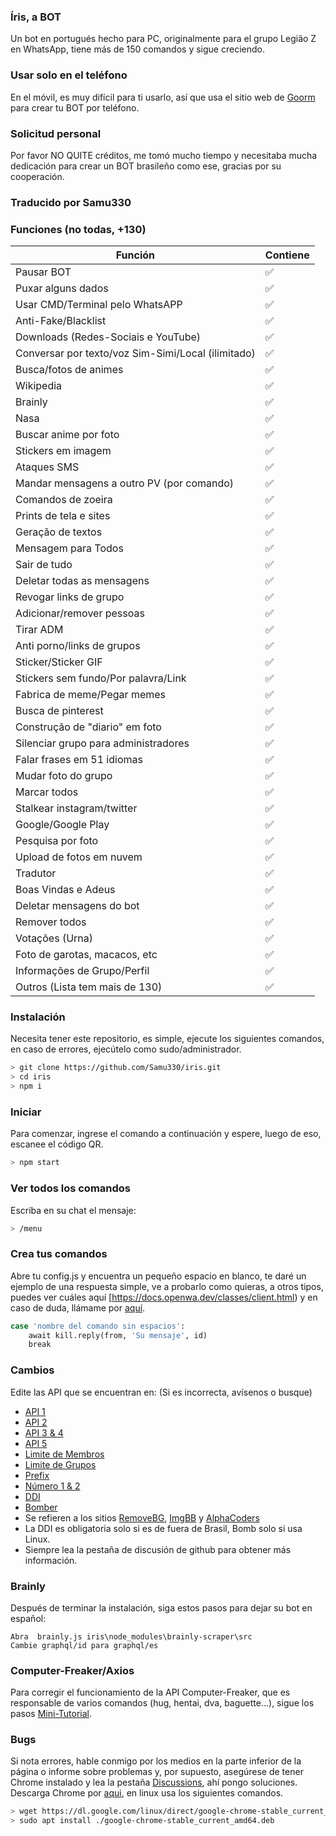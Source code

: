 ### Íris, a BOT
Un bot en portugués hecho para PC, originalmente para el grupo Legião Z en WhatsApp, tiene más de 150 comandos y sigue creciendo.

### Usar solo en el teléfono
En el móvil, es muy difícil para ti usarlo, así que usa el sitio web de [Goorm](https://ide.goorm.io) para crear tu BOT por teléfono.

### Solicitud personal
Por favor NO QUITE créditos, me tomó mucho tiempo y necesitaba mucha dedicación para crear un BOT brasileño como ese, gracias por su cooperación.

### Traducido por Samu330

### Funciones (no todas, +130)

| Función|Contiene|
| ------------- | ------------- |
| Pausar BOT |✅|
| Puxar alguns dados |✅|
| Usar CMD/Terminal pelo WhatsAPP |✅|
| Anti-Fake/Blacklist |✅|
| Downloads (Redes-Sociais e YouTube) |✅|
| Conversar por texto/voz Sim-Simi/Local (ilimitado) |✅|
| Busca/fotos de animes |✅|
| Wikipedia |✅|
| Brainly |✅|
| Nasa |✅|
| Buscar anime por foto |✅|
| Stickers em imagem |✅|
| Ataques SMS |✅|
| Mandar mensagens a outro PV (por comando) |✅|
| Comandos de zoeira |✅|
| Prints de tela e sites |✅|
| Geração de textos |✅|
| Mensagem para Todos |✅|
| Sair de tudo |✅|
| Deletar todas as mensagens |✅|
| Revogar links de grupo|✅|
| Adicionar/remover pessoas |✅|
| Tirar ADM |✅|
| Anti porno/links de grupos |✅|
| Sticker/Sticker GIF |✅|
| Stickers sem fundo/Por palavra/Link |✅|
| Fabrica de meme/Pegar memes |✅|
| Busca de pinterest |✅|
| Construção de "diario" em foto |✅|
| Silenciar grupo para administradores |✅|
| Falar frases em 51 idiomas |✅|
| Mudar foto do grupo |✅|
| Marcar todos |✅|
| Stalkear instagram/twitter |✅|
| Google/Google Play |✅|
| Pesquisa por foto |✅|
| Upload de fotos em nuvem |✅|
| Tradutor |✅|
| Boas Vindas e Adeus |✅|
| Deletar mensagens do bot |✅|
| Remover todos |✅|
| Votações (Urna) |✅|
| Foto de garotas, macacos, etc |✅|
| Informações de Grupo/Perfil |✅|
| Outros (Lista tem mais de 130) |✅|

### Instalación
Necesita tener este repositorio, es simple, ejecute los siguientes comandos, en caso de errores, ejecútelo como sudo/administrador.

```bash
> git clone https://github.com/Samu330/iris.git
> cd iris
> npm i
```

### Iniciar
Para comenzar, ingrese el comando a continuación y espere, luego de eso, escanee el código QR.

```bash
> npm start
```

### Ver todos los comandos
Escriba en su chat el mensaje:

```bash
> /menu
```

### Crea tus comandos
Abre tu config.js y encuentra un pequeño espacio en blanco, te daré un ejemplo de una respuesta simple, ve a probarlo como quieras, a otros tipos, puedes ver cuáles aquí [https://docs.openwa.dev/classes/client.html) y en caso de duda, llámame por [aquí](https://wa.me/+529984907794).

```bash
case 'nombre del comando sin espacios':
    await kill.reply(from, 'Su mensaje', id)
    break
 ```

### Cambios
Edite las API que se encuentran en: (Si es incorrecta, avísenos o busque)

- [API 1](https://github.com/KillovSky/iris/blob/master/lib/config/config.json#5)
- [API 2](https://github.com/KillovSky/iris/blob/master/lib/config/config.json#6)
- [API 3 & 4](https://github.com/KillovSky/iris/blob/master/lib/config/config.json#4)
- [API 5](https://github.com/KillovSky/iris/blob/master/lib/config/config.json#7)
- [Limite de Membros](https://github.com/KillovSky/iris/blob/master/lib/config/config.json#9)
- [Limite de Grupos](https://github.com/KillovSky/iris/blob/master/lib/config/config.json#8)
- [Prefix](https://github.com/KillovSky/iris/blob/master/lib/config/config.json#3)
- [Número 1 & 2](https://github.com/KillovSky/iris/blob/master/lib/config/config.json#2)
- [DDI](https://github.com/KillovSky/iris/blob/main/lib/welcome.js#L8)
- [Bomber](https://github.com/KillovSky/iris/blob/master/config.js#L3523)
- Se refieren a los sitios [RemoveBG](https://www.remove.bg/pt-br), [ImgBB](https://api.imgbb.com/) y [AlphaCoders](https://wall.alphacoders.com/api.php)
- La DDI es obligatoria solo si es de fuera de Brasil, Bomb solo si usa Linux.
- Siempre lea la pestaña de discusión de github para obtener más información.

### Brainly
Después de terminar la instalación, siga estos pasos para dejar su bot en español:

```
Abra  brainly.js iris\node_modules\brainly-scraper\src
Cambie graphql/id para graphql/es
```

### Computer-Freaker/Axios
Para corregir el funcionamiento de la API Computer-Freaker, que es responsable de varios comandos (hug, hentai, dva, baguette...), sigue los pasos [Mini-Tutorial](https://github.com/KillovSky/iris/discussions/10).

### Bugs
Si nota errores, hable conmigo por los medios en la parte inferior de la página o informe sobre problemas y, por supuesto, asegúrese de tener Chrome instalado y lea la pestaña [Discussions](https://github.com/KillovSky/iris/discussions), ahí pongo soluciones.
Descarga Chrome por [aqui](https://www.google.com/chrome), en linux usa los siguientes comandos.

```bash
> wget https://dl.google.com/linux/direct/google-chrome-stable_current_amd64.deb
> sudo apt install ./google-chrome-stable_current_amd64.deb
```


